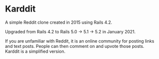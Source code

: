 # Karddit

A simple Reddit clone
created in 2015 using Rails 4.2.

Upgraded from Rails 4.2 to Rails 5.0 -> 5.1 -> 5.2 in January 2021.

If you are unfamiliar with Reddit, it is an online community for posting links and text posts. People can then comment on and upvote those posts.
Karddit is a simplified version.
